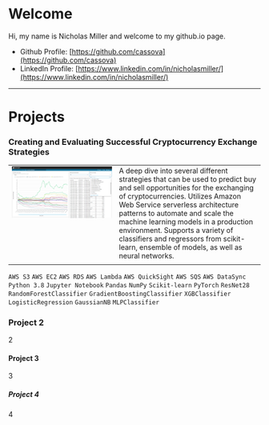 
# Welcome

Hi, my name is Nicholas Miller and welcome to my github.io page.

- Github Profile: [https://github.com/cassova](https://github.com/cassova)
- LinkedIn Profile: [https://www.linkedin.com/in/nicholasmiller/](https://www.linkedin.com/in/nicholasmiller/)


---

# Projects

### Creating and Evaluating Successful Cryptocurrency Exchange Strategies

<table>
  <tr style="vertical-align:top"><td width="200">
    <a href="https://mads-swaps.github.io/">
      <img width="200" src="images/quicksight.png" alt="https://mads-swaps.github.io/">
    </a>
  </td>
  <td>
A deep dive into several different strategies that can be used to predict buy and sell opportunities for the exchanging of cryptocurrencies. Utilizes Amazon Web Service serverless architecture patterns to automate and scale the machine learning models in a production environment. Supports a variety of classifiers and regressors from scikit-learn, ensemble of models, as well as neural networks.
  </td></tr>
  <tr><td colspan="2">
  </td></tr>
</table>

`AWS S3` `AWS EC2` `AWS RDS` `AWS Lambda` `AWS QuickSight` `AWS SQS` `AWS DataSync` `Python 3.8` `Jupyter Notebook` `Pandas` `NumPy` `Scikit-learn` `PyTorch` `ResNet28` `RandomForestClassifier` `GradientBoostingClassifier` `XGBClassifier` `LogisticRegression` `GaussianNB` `MLPClassifier`

### Project 2
2

#### Project 3
3

##### Project 4
4
